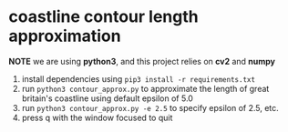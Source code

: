 # coastline contour length approximation 

**NOTE** we are using **python3**, and this project relies on **cv2** and **numpy**
1. install dependencies using `pip3 install -r requirements.txt`
2. run `python3 contour_approx.py` to approximate the length of great britain's coastline using default epsilon of 5.0
3. run `python3 contour_approx.py -e 2.5` to specify epsilon of 2.5, etc.
4. press q with the window focused to quit

